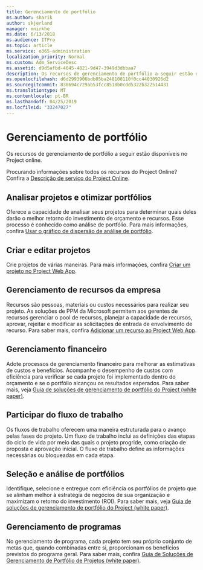 ```yaml
---
title: Gerenciamento de portfólio
ms.author: sharik
author: skjerland
manager: mnirkhe
ms.date: 6/13/2018
ms.audience: ITPro
ms.topic: article
ms.service: o365-administration
localization_priority: Normal
ms.custom: Adm_ServiceDesc
ms.assetid: d9d5afbd-4045-4821-9d47-3949d3dbbaa7
description: Os recursos de gerenciamento de portfólio a seguir estão disponíveis no Project online.
ms.openlocfilehash: d6d2993906bdb05ba248108110f0cc44030926d2
ms.sourcegitcommit: 830694c729ab53fcc8518b0cdd5322b322514431
ms.translationtype: MT
ms.contentlocale: pt-BR
ms.lasthandoff: 04/25/2019
ms.locfileid: "33247027"
---
```

# <a name="portfolio-management"></a>Gerenciamento de portfólio

Os recursos de gerenciamento de portfólio a seguir estão disponíveis no Project online.
  
Procurando informações sobre todos os recursos do Project Online? Confira a [Descrição de serviço do Project Online](project-online-service-description.md).
  
## <a name="analyze-projects-and-optimize-portfolio"></a>Analisar projetos e otimizar portfólios
<a name="bkmk_AnalyzeProjects"> </a>

Oferece a capacidade de analisar seus projetos para determinar quais deles darão o melhor retorno do investimento de orçamento e recursos. Esse processo é conhecido como análise de portfólio. Para mais informações, confira [Usar o gráfico de dispersão de análise de portfólio](http://go.microsoft.com/fwlink/?LinkID=823665&amp;clcid=0x409).
  
## <a name="create-and-edit-projects"></a>Criar e editar projetos
<a name="bkmk_CreateAndEditProjects"> </a>

Crie projetos de várias maneiras. Para mais informações, confira [Criar um projeto no Project Web App](http://go.microsoft.com/fwlink/?LinkID=746895&amp;clcid=0x409).
  
## <a name="enterprise-resource-management"></a>Gerenciamento de recursos da empresa
<a name="bkmk_ResourceManagement"> </a>

Recursos são pessoas, materiais ou custos necessários para realizar seu projeto. As soluções de PPM da Microsoft permitem aos gerentes de recursos gerenciar o pool de recursos, planejar a capacidade de recursos, aprovar, rejeitar e modificar as solicitações de entrada de envolvimento de recurso. Para saber mais, confira [Adicionar um recurso ao Project Web App](https://go.microsoft.com/fwlink/p/?LinkId=271320).
  
## <a name="financial-management"></a>Gerenciamento financeiro
<a name="bkmk_FinancialManagement"> </a>

Adote processos de gerenciamento financeiro para melhorar as estimativas de custos e benefícios. Acompanhe o desempenho de custos com eficiência para verificar se cada projeto foi implementado dentro do orçamento e se o portfólio alcançou os resultados esperados. Para saber mais, veja [Guia de soluções de gerenciamento de portfólio do Project (white paper)](https://go.microsoft.com/fwlink/p/?LinkId=402633).
  
## <a name="participate-in-workflow"></a>Participar do fluxo de trabalho
<a name="bkmk_ParticipateInWorkflow"> </a>

Os fluxos de trabalho oferecem uma maneira estruturada para o avanço pelas fases do projeto. Um fluxo de trabalho inclui as definições das etapas do ciclo de vida por meio das quais o projeto progride, como criação de proposta e aprovação inicial. O fluxo de trabalho define as informações necessárias ou bloqueadas em cada etapa.
  
## <a name="portfolio-analytics-and-selection"></a>Seleção e análise de portfólios
<a name="bkmk_PortfolioAnalyticsandSelection"> </a>

Identifique, selecione e entregue com eficiência os portfólios de projeto que se alinham melhor à estratégia de negócios de sua organização e maximizam o retorno do investimento (ROI). Para saber mais, veja [Guia de soluções de gerenciamento de portfólio do Project (white paper)](https://go.microsoft.com/fwlink/p/?LinkId=402633).
  
## <a name="program-management"></a>Gerenciamento de programas
<a name="bkmk_ProgramManagement"> </a>

No gerenciamento de programa, cada projeto tem seu próprio conjunto de metas que, quando combinadas entre si, proporcionam os benefícios previstos do programa geral. Para saber mais, confira [Guia de Soluções de Gerenciamento de Portfólio de Projetos (white paper)](https://go.microsoft.com/fwlink/p/?LinkId=402633).
  

